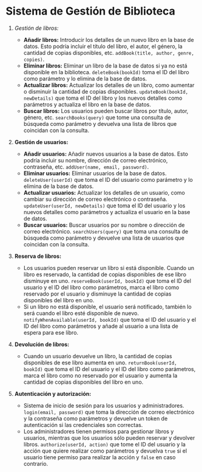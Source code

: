 <h1>Sistema de Gestión de Biblioteca</h1>

1. *Gestión de libros:*
    - **Añadir libros:**
    Introducir los detalles de un nuevo libro en la base de datos. Esto podría incluir el título del libro, el autor, el género, la cantidad de copias disponibles, etc. 
    `addBook(title, author, genre, copies)`.
    - **Eliminar libros:** 
    Eliminar un libro de la base de datos si ya no está disponible en la biblioteca. 
    `deleteBook(bookId)` toma el ID del libro como parámetro y lo elimina de la base de datos.
    - **Actualizar libros:** 
    Actualizar los detalles de un libro, como aumentar o disminuir la cantidad de copias disponibles. 
    `updateBook(bookId, newDetails)` que toma el ID del libro y los nuevos detalles como parámetros y actualiza el libro en la base de datos.
    - **Buscar libros:** Los usuarios pueden buscar libros por título, autor, género, etc. 
    `searchBooks(query)` que tome una consulta de búsqueda como parámetro y devuelva una lista de libros que coincidan con la consulta.

2. **Gestión de usuarios:**
    - **Añadir usuarios:** Añadir nuevos usuarios a la base de datos. Esto podría incluir su nombre, dirección de correo electrónico, contraseña, etc.
    `addUser(name, email, password)`.
    - **Eliminar usuarios:** 
    Eliminar usuarios de la base de datos. 
    `deleteUser(userId)` que toma el ID del usuario como parámetro y lo elimina de la base de datos.
    - **Actualizar usuarios:** 
    Actualizar los detalles de un usuario, como cambiar su dirección de correo electrónico o contraseña. 
    `updateUser(userId, newDetails)` que toma el ID del usuario y los nuevos detalles como parámetros y actualiza el usuario en la base de datos.
    - **Buscar usuarios:** Buscar usuarios por su nombre o dirección de correo electrónico. 
    `searchUsers(query)` que toma una consulta de búsqueda como parámetro y devuelve una lista de usuarios que coincidan con la consulta.

3. **Reserva de libros:** 
    - Los usuarios pueden reservar un libro si está disponible. Cuando un libro es reservado, la cantidad de copias disponibles de ese libro disminuye en uno. 
    `reserveBook(userId, bookId)` que toma el ID del usuario y el ID del libro como parámetros, marca el libro como reservado por el usuario y disminuye la cantidad de copias disponibles del libro en uno.
    - Si un libro no está disponible, el usuario será notificado, también lo será cuando el libro esté disponible de nuevo. 
    `notifyWhenAvailable(userId, bookId)` que toma el ID del usuario y el ID del libro como parámetros y añade al usuario a una lista de espera para ese libro.

4. **Devolución de libros:** 
    - Cuando un usuario devuelve un libro, la cantidad de copias disponibles de ese libro aumenta en uno. 
    `returnBook(userId, bookId)` que toma el ID del usuario y el ID del libro como parámetros, marca el libro como no reservado por el usuario y aumenta la cantidad de copias disponibles del libro en uno.

5. **Autenticación y autorización:** 
    - Sistema de inicio de sesión para los usuarios y administradores.
    `login(email, password)` que toma la dirección de correo electrónico y la contraseña como parámetros y devuelve un token de autenticación si las credenciales son correctas.
    - Los administradores tienen permisos para gestionar libros y usuarios, mientras que los usuarios sólo pueden reservar y devolver libros.
    `authorize(userId, action)` que tome el ID del usuario y la acción que quiere realizar como parámetros y devuelva `true` si el usuario tiene permiso para realizar la acción y `false` en caso contrario.